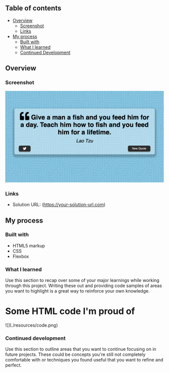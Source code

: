 ## Table of contents

- [Overview](#overview)
  - [Screenshot](#screenshot)
  - [Links](#links)
- [My process](#my-process)
  - [Built with](#built-with)
  - [What I learned](#what-i-learned)
  - [Continued Development](#continued-development)
## Overview

### Screenshot

![](./resources/quote-gen-pic.png)
### Links

- Solution URL: (https://your-solution-url.com)

## My process

### Built with
- HTML5 markup
- CSS 
- Flexbox
### What I learned

Use this section to recap over some of your major learnings while working through this project. Writing these out and providing code samples of areas you want to highlight is a great way to reinforce your own knowledge.


<h1>Some HTML code I'm proud of</h1>
![](./resources/code.png)


### Continued development

Use this section to outline areas that you want to continue focusing on in future projects. These could be concepts you're still not completely comfortable with or techniques you found useful that you want to refine and perfect.

